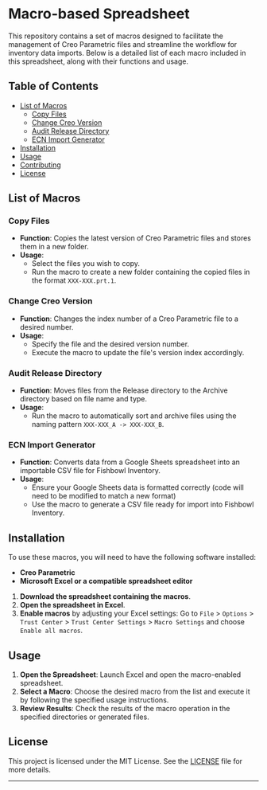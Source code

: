 # Macro-based Spreadsheet

This repository contains a set of macros designed to facilitate the management of Creo Parametric files and streamline the workflow for inventory data imports. Below is a detailed list of each macro included in this spreadsheet, along with their functions and usage.

## Table of Contents

- [List of Macros](#list-of-macros)
  - [Copy Files](#copy-files)
  - [Change Creo Version](#change-creo-version)
  - [Audit Release Directory](#audit-release-directory)
  - [ECN Import Generator](#ecn-import-generator)
- [Installation](#installation)
- [Usage](#usage)
- [Contributing](#contributing)
- [License](#license)

## List of Macros

### Copy Files

- **Function**: Copies the latest version of Creo Parametric files and stores them in a new folder.
- **Usage**: 
  - Select the files you wish to copy.
  - Run the macro to create a new folder containing the copied files in the format `XXX-XXX.prt.1`.

### Change Creo Version

- **Function**: Changes the index number of a Creo Parametric file to a desired number.
- **Usage**:
  - Specify the file and the desired version number.
  - Execute the macro to update the file's version index accordingly.

### Audit Release Directory

- **Function**: Moves files from the Release directory to the Archive directory based on file name and type.
- **Usage**:
  - Run the macro to automatically sort and archive files using the naming pattern `XXX-XXX_A -> XXX-XXX_B`.

### ECN Import Generator

- **Function**: Converts data from a Google Sheets spreadsheet into an importable CSV file for Fishbowl Inventory.
- **Usage**:
  - Ensure your Google Sheets data is formatted correctly (code will need to be modified to match a new format)
  - Use the macro to generate a CSV file ready for import into Fishbowl Inventory.

## Installation

To use these macros, you will need to have the following software installed:

- **Creo Parametric**
- **Microsoft Excel or a compatible spreadsheet editor**

1. **Download the spreadsheet containing the macros**.
2. **Open the spreadsheet in Excel**.
3. **Enable macros** by adjusting your Excel settings: Go to `File` > `Options` > `Trust Center` > `Trust Center Settings` > `Macro Settings` and choose `Enable all macros`.

## Usage

1. **Open the Spreadsheet**: Launch Excel and open the macro-enabled spreadsheet.
2. **Select a Macro**: Choose the desired macro from the list and execute it by following the specified usage instructions.
3. **Review Results**: Check the results of the macro operation in the specified directories or generated files.

## License

This project is licensed under the MIT License. See the [LICENSE](LICENSE) file for more details.

---

